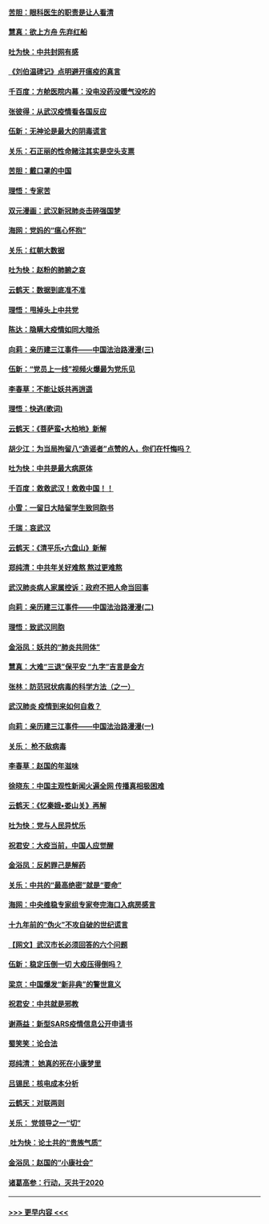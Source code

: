 #### [苦胆：眼科医生的职责是让人看清](../pages/nsc993/n11853840.md?t=02082011) 
#### [慧真：欲上方舟 先弃红船](../pages/nsc993/n11853483.md?t=02082011) 
#### [吐为快：中共封网有感](../pages/nsc993/n11852575.md?t=02082011) 
#### [《刘伯温碑记》点明避开瘟疫的真言](../pages/nsc993/n11852128.md?t=02082011) 
#### [千百度：方舱医院内幕：没电没药没暖气没吃的](../pages/nsc993/n11850211.md?t=02082011) 
#### [张彼得：从武汉疫情看各国反应](../pages/nsc993/n11850102.md?t=02082011) 
#### [伍新：无神论是最大的阴毒谎言](../pages/nsc993/n11846129.md?t=02082011) 
#### [关乐：石正丽的性命赌注其实是空头支票](../pages/nsc993/n11846109.md?t=02082011) 
#### [苦胆：戴口罩的中国](../pages/nsc993/n11845576.md?t=02082011) 
#### [理悟：专家苦](../pages/nsc993/n11845564.md?t=02082011) 
#### [双元漫画：武汉新冠肺炎击碎强国梦](../pages/nsc993/n11843320.md?t=02082011) 
#### [海网：党妈的“瘟心怀抱”](../pages/nsc993/n11840740.md?t=02082011) 
#### [关乐：红朝大数据](../pages/nsc993/n11840675.md?t=02082011) 
#### [吐为快：赵粉的肺腑之哀](../pages/nsc993/n11840618.md?t=02082011) 
#### [云鹤天：数据到底准不准](../pages/nsc993/n11840325.md?t=02082011) 
#### [理悟：甩掉头上中共党](../pages/nsc993/n11838826.md?t=02082011) 
#### [陈达：隐瞒大疫情如同大暗杀](../pages/nsc993/n11838771.md?t=02082011) 
#### [向莉：亲历建三江事件——中国法治路漫漫(三)](../pages/nsc993/n11831825.md?t=02082011) 
#### [伍新：“党员上一线”视频火爆最为党乐见](../pages/nsc993/n11838200.md?t=02082011) 
#### [李春草：不能让妖共再逍遥](../pages/nsc993/n11838102.md?t=02082011) 
#### [理悟：快逃(歌词)](../pages/nsc993/n11838083.md?t=02082011) 
#### [云鹤天：《菩萨蛮▪大柏地》新解](../pages/nsc993/n11838059.md?t=02082011) 
#### [胡少江：为当局拘留八“造谣者”点赞的人，你们在忏悔吗？](../pages/nsc993/n11836801.md?t=02082011) 
#### [吐为快：中共是最大病原体](../pages/nsc993/n11836748.md?t=02082011) 
#### [千百度：救救武汉！救救中国！！](../pages/nsc993/n11836145.md?t=02082011) 
#### [小雪：一留日大陆留学生致同胞书](../pages/nsc993/n11834624.md?t=02082011) 
#### [千瑞：哀武汉](../pages/nsc993/n11833647.md?t=02082011) 
#### [云鹤天：《清平乐▪六盘山》新解](../pages/nsc993/n11833611.md?t=02082011) 
#### [郑纯清：中共年关好难熬 熬过更难熬](../pages/nsc993/n11833489.md?t=02082011) 
#### [武汉肺炎病人家属控诉：政府不把人命当回事](../pages/nsc993/n11833205.md?t=02082011) 
#### [向莉：亲历建三江事件——中国法治路漫漫(二)](../pages/nsc993/n11829102.md?t=02082011) 
#### [理悟：致武汉同胞](../pages/nsc993/n11831522.md?t=02082011) 
#### [金浴凤：妖共的“肺炎共同体”](../pages/nsc993/n11829448.md?t=02082011) 
#### [慧真：大难“三退”保平安 “九字”吉言是金方](../pages/nsc993/n11829501.md?t=02082011) 
#### [张林：防范冠状病毒的科学方法（之一）](../pages/nsc993/n11828618.md?t=02082011) 
#### [武汉肺炎 疫情到来如何自救？](../pages/nsc993/n11827632.md?t=02082011) 
#### [向莉：亲历建三江事件——中国法治路漫漫(一)](../pages/nsc993/n11827190.md?t=02082011) 
#### [关乐： 枪不敌病毒](../pages/nsc993/n11826746.md?t=02082011) 
#### [李春草：赵国的年滋味](../pages/nsc993/n11826321.md?t=02082011) 
#### [徐晓东：中国主观性新闻火遍全网 传播真相极困难](../pages/nsc993/n11826508.md?t=02082011) 
#### [云鹤天：《忆秦娥▪娄山关》再解](../pages/nsc993/n11824682.md?t=02082011) 
#### [吐为快：党与人民异忧乐](../pages/nsc993/n11824660.md?t=02082011) 
#### [祝君安：大疫当前，中国人应觉醒](../pages/nsc993/n11821946.md?t=02082011) 
#### [金浴凤：反躬罪己是解药](../pages/nsc993/n11820280.md?t=02082011) 
#### [关乐：中共的“最高绝密”就是“要命”](../pages/nsc993/n11816946.md?t=02082011) 
#### [海网：中央维稳专家组专家夸完海口入病房感言](../pages/nsc993/n11815138.md?t=02082011) 
#### [十九年前的“伪火”不攻自破的世纪谎言](../pages/nsc993/n11813238.md?t=02082011) 
#### [【网文】武汉市长必须回答的六个问题](../pages/nsc993/n11813848.md?t=02082011) 
#### [伍新：稳定压倒一切 大疫压得倒吗？](../pages/nsc993/n11812634.md?t=02082011) 
#### [梁京：中国爆发“新非典”的警世意义](../pages/nsc993/n11812554.md?t=02082011) 
#### [祝君安：中共就是邪教](../pages/nsc993/n11812431.md?t=02082011) 
#### [谢燕益：新型SARS疫情信息公开申请书](../pages/nsc993/n11808840.md?t=02082011) 
#### [蜀笑笑：论合法](../pages/nsc993/n11808064.md?t=02082011) 
#### [郑纯清： 她真的死在小康梦里](../pages/nsc993/n11806623.md?t=02082011) 
#### [吕锡民：核电成本分析](../pages/nsc993/n11806284.md?t=02082011) 
#### [云鹤天：对联两则](../pages/nsc993/n11805957.md?t=02082011) 
#### [关乐： 党领导之一“切”](../pages/nsc993/n11804505.md?t=02082011) 
#### [ 吐为快：论土共的“贵族气质”](../pages/nsc993/n11804490.md?t=02082011) 
#### [金浴凤：赵国的“小康社会”](../pages/nsc993/n11804452.md?t=02082011) 
#### [诸葛高参：行动，灭共于2020](../pages/nsc993/n11804120.md?t=02082011) 

----
#### [ >>> 更早内容 <<< ](../indexes/nsc993-earlier.md)
